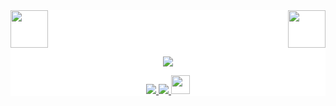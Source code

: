 <div style="background: white ">
<!-- top left -->
<div>
    <img src="https://emojis.slackmojis.com/emojis/images/1563480763/5999/meow_party.gif" width="60" height="60"/> 
    <img src="https://emojis.slackmojis.com/emojis/images/1563480763/5999/meow_party.gif" width="60" height="60" align="right"/> 
</div>
<p align="center">
  <a href="https://github.com/ScatterMemory">
    <img src="https://github-readme-stats.wasabeef.vercel.app/api?username=ScatterMemory&show_icons=true&line_height=21&show_icons=true&theme=react" />
  </a>
</p>

<p align="center">
  <a href="https://github.com/ScatterMemory/BookNotes">
    <img src="https://img.shields.io/badge/🔥%20BookNotes-读书笔记-brightness.svg"
  </a>  
  <a href="https://github.com/ScatterMemory">
    <img src="https://komarev.com/ghpvc/?username=ScatterMemory&color=brightgreen" />
  </a>
  <a>
    <img src="https://media.giphy.com/media/WUlplcMpOCEmTGBtBW/giphy.gif" width="30">
  </a>  
</p>
